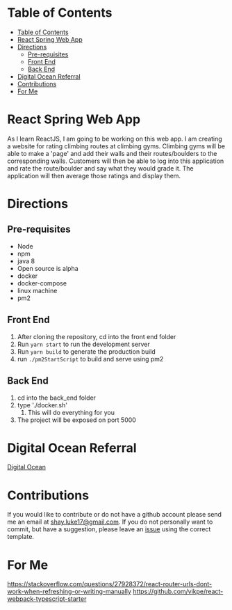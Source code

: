 # Table of Contents

- [Table of Contents](#table-of-contents)
- [React Spring Web App](#react-spring-web-app)
- [Directions](#directions)
  - [Pre-requisites](#pre-requisites)
  - [Front End](#front-end)
  - [Back End](#back-end)
- [Digital Ocean Referral](#digital-ocean-referral)
- [Contributions](#contributions)
- [For Me](#for-me)

# React Spring Web App

As I learn ReactJS, I am going to be working on this web app. I am creating a website for rating climbing routes at climbing gyms. Climbing gyms will be able to make a 'page' and add their walls and their routes/boulders to the corresponding walls. Customers will then be able to log into this application and rate the route/boulder and say what they would grade it. The application will then average those ratings and display them.

# Directions

## Pre-requisites

-   Node
-   npm
-   java 8
  -  Open source is alpha
-   docker
-   docker-compose
-   linux machine
-   pm2

## Front End

1. After cloning the repository, cd into the front end folder
2. Run `yarn start` to run the development server
3. Run `yarn build` to generate the production build
4. run `./pm2StartScript` to build and serve using pm2

## Back End

1. cd into the back_end folder
2. type './docker.sh'
    1. This will do everything for you
3. The project will be exposed on port 5000

# Digital Ocean Referral

[Digital Ocean](https://m.do.co/c/17eeaaa0e7fb)

# Contributions

If you would like to contribute or do not have a github account please send me an email at shay.luke17@gmail.com. If you do not personally want to commit, but have a suggestion, please leave an [issue](https://github.com/LukeShay/react_spring_web_app/issues) using the correct template.

# For Me
https://stackoverflow.com/questions/27928372/react-router-urls-dont-work-when-refreshing-or-writing-manually
https://github.com/vikpe/react-webpack-typescript-starter
